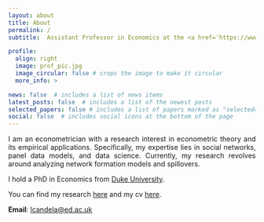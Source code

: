```yaml
---
layout: about
title: About
permalink: /
subtitle:  Assistant Professor in Economics at the <a href='https://www.ed.ac.uk/economics'>University of Edinburgh</a>.

profile:
  align: right
  image: prof_pic.jpg
  image_circular: false # crops the image to make it circular
  more_info: >

news: false  # includes a list of news items
latest_posts: false  # includes a list of the newest posts
selected_papers: false # includes a list of papers marked as "selected={true}"
social: false  # includes social icons at the bottom of the page
---
```


<p dir="ltr" align="justify">
I am an econometrician with a research interest in econometric theory and its empirical applications. Specifically, my expertise lies in social networks, panel data models, and data science. Currently, my research revolves around analyzing network formation models and spillovers.</p> 

I hold a PhD in Economics from [Duke University](https://econ.duke.edu/).

You can find my research [here](/Research/) and my cv <a href="../assets/pdf/CV.pdf" target="_blank">here</a>.

<p><b>Email</b>: <a href="mailto:%20lcandela@warwick.ac.uk">lcandela@ed.ac.uk</a></p>